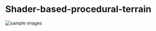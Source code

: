 # Shader-based-procedural-terrain
![sample images](https://github.com/huhinchang/Shader-based-procedural-terrain/blob/main/Promos/Alpha.png)
